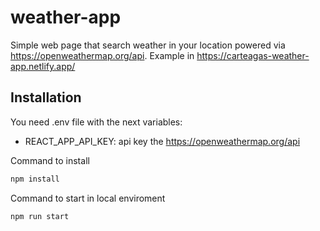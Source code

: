 # weather-app
Simple web page that search weather in your location powered via https://openweathermap.org/api. Example in https://carteagas-weather-app.netlify.app/

## Installation
You need .env file with the next variables:

- REACT_APP_API_KEY: api key the https://openweathermap.org/api

Command to install

```bash
npm install
```

Command to start in local enviroment

```bash
npm run start
```